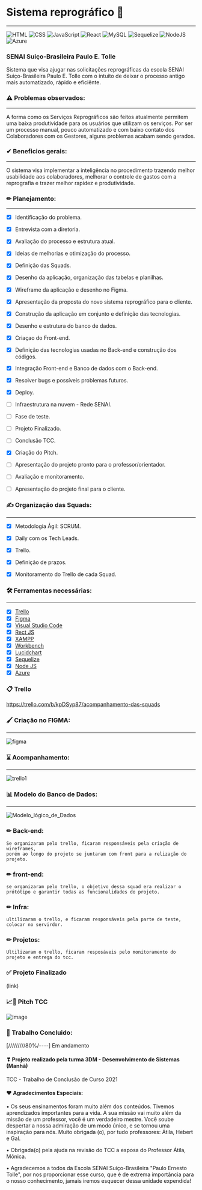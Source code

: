 # Sistema reprográfico 📇
_______
![HTML](https://img.shields.io/badge/HTML5-E34F26?style=flat-square&logo=html5&logoColor=white)
![CSS](https://img.shields.io/badge/CSS-1572B6?&style=flat-square&logo=css3&logoColor=white)
![JavaScript](https://img.shields.io/badge/JavaScript-323330?style=flat-square&logo=javascript&logoColor=F7DF1E)
![React](https://img.shields.io/badge/React-20232A?style=flat-square&logo=react&logoColor=61DAFB)
![MySQL](https://img.shields.io/twitter/url?color=%234479A1&label=MySQL&logo=MySQL&logoColor=%234479A1&style=flat-square&url=https%3A%2F%2Fwww.w3schools.com%2F)
![Sequelize](https://img.shields.io/twitter/url?color=%234479A1&label=Sequelize&logo=Sequelize&logoColor=%234479A1&style=flat-square&url=https%3A%2F%2Fwww.w3schools.com%2F)
![NodeJS](https://img.shields.io/badge/Node.js-43853D?style=flat-square&logo=node.js&logoColor=white)
![Azure](https://img.shields.io/twitter/url?color=%230078D4&label=Microsoft%20Azure&logo=Microsoft%20Azure&logoColor=%230078D4&style=flat-square&url=https%3A%2F%2Fwww.w3schools.com%2F)

### SENAI Suiço-Brasileira Paulo E. Tolle

Sistema que visa ajugar nas solicitações reprográficas da escola SENAI Suiço-Brasileira Paulo E. Tolle com o intuito de deixar o processo antigo mais automatizado, rápido e eficiênte. 

### ⚠ Problemas observados:
____________________

A forma como os Serviços Reprográficos são feitos atualmente permitem uma baixa produtividade para os usuários que utilizam os serviços.
Por ser um processo manual, pouco automatizado e com baixo contato dos Colaboradores com os Gestores, alguns problemas acabam sendo gerados.

### ✔ Beneficios gerais:
____________________

O sistema visa implementar a inteligência no procedimento trazendo melhor usabilidade aos colaboradores, melhorar o controle de gastos com a reprografia e trazer melhor rapidez e produtividade.

### ✏ Planejamento:
____________________

- [x] Identificação do problema.
- [x] Entrevista com a diretoria.
- [x] Avaliação do processo e estrutura atual.
- [x] Ideias de melhorias e otimização do processo.
- [x] Definição das Squads.
- [x] Desenho da aplicação, organização das tabelas e planilhas.
- [x] Wireframe da aplicação e desenho no Figma.
- [x] Apresentação da proposta do novo sistema reprográfico para o cliente.
- [x] Construção da aplicação em conjunto e definição das tecnologias.
- [x] Desenho e estrutura do banco de dados.
- [x] Criaçao do Front-end.
- [x] Definição das tecnologias usadas no Back-end e construção dos códigos.
- [x] Integração Front-end e Banco de dados com o Back-end.
- [x] Resolver bugs e possíveis problemas futuros.
- [x] Deploy.
- [ ] Infraestrutura na nuvem - Rede SENAI.
- [ ] Fase de teste.
- [ ] Projeto Finalizado.
- [ ] Conclusão TCC. 
- [x] Criação do Pitch.
- [ ] Apresentação do projeto pronto para o professor/orientador.
- [ ] Avaliação e monitoramento.
- [ ] Apresentação do projeto final para o cliente.


### ✍ Organização das Squads:
____________________

- [x] Metodologia Ágil: SCRUM.
- [x] Daily com os Tech Leads.
- [x] Trello.
- [x] Definição de prazos.
- [x] Monitoramento do Trello de cada Squad.


### 🛠 Ferramentas necessárias:
____________________

- [x] [Trello](https://trello.com/)
- [x] [Figma](https://www.figma.com/)
- [x] [Visual Studio Code](https://code.visualstudio.com/)
- [x] [Rect JS](https://reactjs.org/)
- [x] [XAMPP](https://www.apachefriends.org/pt_br/index.html)
- [x] [Workbench](https://www.mysql.com/products/workbench/)
- [x] [Lucidchart](https://www.lucidchart.com/pages/pt)
- [x] [Sequelize](https://sequelize.org/)
- [x] [Node JS](https://nodejs.org/pt-br/download/)
- [x] [Azure](https://azure.microsoft.com/pt-br/)

### 📋 Trello

https://trello.com/b/kpDSyp87/acompanhamento-das-squads

### 🖌 Criação no FIGMA: 
____________________

![figma](https://user-images.githubusercontent.com/71906862/144080366-56e6e0cf-3cf1-414f-b491-0ced19dc3f9e.png)

### ⌛ Acompanhamento: 
____________________
![trello1](https://user-images.githubusercontent.com/71906862/144091093-608cebc9-00de-4ed4-96d4-729f2fbefcda.png)

### 📊 Modelo do Banco de Dados: 
____________________
![Modelo_lógico_de_Dados](https://user-images.githubusercontent.com/71906862/144088948-c5b68e71-54e1-4a49-932c-3f0fd66bfbdb.png)









### ✏ Back-end: 
    Se organizaram pelo trello, ficaram responsáveis pela criação de wireframes,
    porém ao longo do projeto se juntaram com front para a relização do projeto.







### ✏ front-end: 
    se organizaram pelo trello, o objetivo dessa squad era realizar o prótótipo e garantir todas as funcionalidades do projeto.






### ✏ Infra: 
    ultilizaram o trello, e ficaram responsáveis pela parte de teste, colocar no servirdor.


### ✏ Projetos: 
    Ultilizaram o trello, ficaram resposáveis pelo monitoramento do projeto e entrega do tcc.




### ✅ Projeto Finalizado

(link)


### 📈📏 Pitch TCC
![image](https://user-images.githubusercontent.com/71889111/145204542-c5c4d625-dda2-4d27-813a-94fd78996daa.png)


































### 📑 Trabalho Concluido: 
[/////////80%/----] Em andamento

#### ❣ Projeto realizado pela turma 3DM - Desenvolvimento de Sistemas (Manhã) 
TCC - Trabalho de Conclusão de Curso 2021

#### ❤ Agradecimentos Especiais: 

•	Os seus ensinamentos foram muito além dos conteúdos. Tivemos aprendizados importantes para a vida. A sua missão vai muito além da missão de um professor, você é um verdadeiro mestre. Você soube despertar a nossa admiração de um modo único, e se tornou uma inspiração para nós. Muito obrigada (o), por tudo professores: Átila, Hebert e Gal.

•	Obrigada(o) pela ajuda na revisão do TCC a esposa do Professor Átila, Mônica. 


•	Agradecemos a todos da Escola SENAI Suíço-Brasileira "Paulo Ernesto Tolle", por nos proporcionar esse curso, que é de extrema importância para o nosso conhecimento, jamais iremos esquecer dessa unidade expendida!



